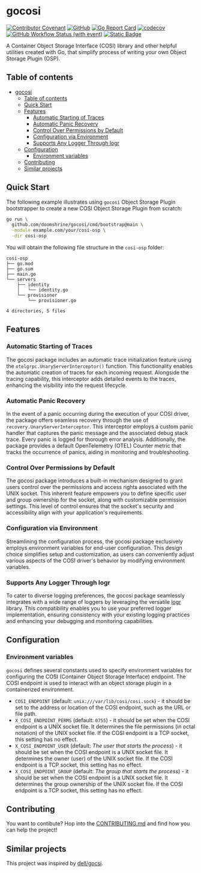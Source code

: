 # gocosi

[![Contributor Covenant](https://img.shields.io/badge/Contributor%20Covenant-2.1-4baaaa.svg)](CODE_OF_CONDUCT.md)
[![GitHub](https://img.shields.io/github/license/doomshrine/gocosi)](LICENSE.txt)
[![Go Report Card](https://goreportcard.com/badge/github.com/doomshrine/gocosi)](https://goreportcard.com/report/github.com/doomshrine/gocosi)
[![codecov](https://codecov.io/gh/shanduur/gocosi/branch/main/graph/badge.svg?token=8NA6HYH122)](https://codecov.io/gh/shanduur/gocosi)
[![GitHub Workflow Status (with event)](https://img.shields.io/github/actions/workflow/status/doomshrine/gocosi/tests.yaml)](https://github.com/shanduur/gocosi/actions/workflows/tests.yaml)
[![Static Badge](https://img.shields.io/badge/COSI_Specification-v1alpha1-green)](https://github.com/kubernetes-sigs/container-object-storage-interface-spec/tree/v0.1.0)

A Container Object Storage Interface (COSI) library and other helpful utilities created with Go, that simplify process of writing your own Object Storage Plugin (OSP).

## Table of contents

- [gocosi](#gocosi)
  - [Table of contents](#table-of-contents)
  - [Quick Start](#quick-start)
  - [Features](#features)
    - [Automatic Starting of Traces](#automatic-starting-of-traces)
    - [Automatic Panic Recovery](#automatic-panic-recovery)
    - [Control Over Permissions by Default](#control-over-permissions-by-default)
    - [Configuration via Environment](#configuration-via-environment)
    - [Supports Any Logger Through logr](#supports-any-logger-through-logr)
  - [Configuration](#configuration)
    - [Environment variables](#environment-variables)
  - [Contributing](#contributing)
  - [Similar projects](#similar-projects)

## Quick Start

The following example illustrates using `gocosi` Object Storage Plugin bootstrapper to create a new COSI Object Storage Plugin from scratch:

```bash
go run \
  github.com/doomshrine/gocosi/cmd/bootstrap@main \
  -module example.com/your/cosi-osp \
  -dir cosi-osp
```

You will obtain the following file structure in the `cosi-osp` folder:

```
cosi-osp
├── go.mod
├── go.sum
├── main.go
└── servers
    ├── identity
    │   └── identity.go
    └── provisioner
        └── provisioner.go

4 directories, 5 files
```

## Features

### Automatic Starting of Traces

The gocosi package includes an automatic trace initialization feature using the `otelgrpc.UnaryServerInterceptor()` function. This functionality enables the automatic creation of traces for each incoming request. Alongside the tracing capability, this interceptor adds detailed events to the traces, enhancing the visibility into the request lifecycle.

### Automatic Panic Recovery

In the event of a panic occurring during the execution of your COSI driver, the package offers seamless recovery through the use of `recovery.UnaryServerInterceptor`. This interceptor employs a custom panic handler that captures the panic message and the associated debug stack trace. Every panic is logged for thorough error analysis. Additionally, the package provides a default OpenTelemetry (OTEL) Counter metric that tracks the occurrence of panics, aiding in monitoring and troubleshooting.

### Control Over Permissions by Default

The gocosi package introduces a built-in mechanism designed to grant users control over the permissions and access rights associated with the UNIX socket. This inherent feature empowers you to define specific user and group ownership for the socket, along with customizable permission settings. This level of control ensures that the socket's security and accessibility align with your application's requirements.

### Configuration via Environment

Streamlining the configuration process, the gocosi package exclusively employs environment variables for end-user configuration. This design choice simplifies setup and customization, as users can conveniently adjust various aspects of the COSI driver's behavior by modifying environment variables.

### Supports Any Logger Through logr

To cater to diverse logging preferences, the gocosi package seamlessly integrates with a wide range of loggers by leveraging the versatile [logr](github.com/go-logr/logr) library. This compatibility enables you to use your preferred logger implementation, ensuring consistency with your existing logging practices and enhancing your debugging and monitoring capabilities.

## Configuration

### Environment variables

`gocosi` defines several constants used to specify environment variables for configuring the COSI (Container Object Storage Interface) endpoint. The COSI endpoint is used to interact with an object storage plugin in a containerized environment.

- `COSI_ENDPOINT` (default: `unix:///var/lib/cosi/cosi.sock`) - it should be set to the address or location of the COSI endpoint, such as the URL or file path.
- `X_COSI_ENDPOINT_PERMS` (default: `0755`) - it should be set when the COSI endpoint is a UNIX socket file. It determines the file permissions (in octal notation) of the UNIX socket file. If the COSI endpoint is a TCP socket, this setting has no effect.
- `X_COSI_ENDPOINT_USER`  (default: *The user that starts the process*) - it should be set when the COSI endpoint is a UNIX socket file. It determines the owner (user) of the UNIX socket file. If the COSI endpoint is a TCP socket, this setting has no effect.
- `X_COSI_ENDPOINT_GROUP` (default: *The group that starts the process*) - it should be set when the COSI endpoint is a UNIX socket file. It determines the group ownership of the UNIX socket file. If the COSI endpoint is a TCP socket, this setting has no effect.

## Contributing

You want to contibute? Hop into the [CONTRIBUTING.md](CONTRIBUTING.md) and find how you can help the project!

## Similar projects

This project was inspired by [dell/gocsi](github.com/dell/gocsi).
